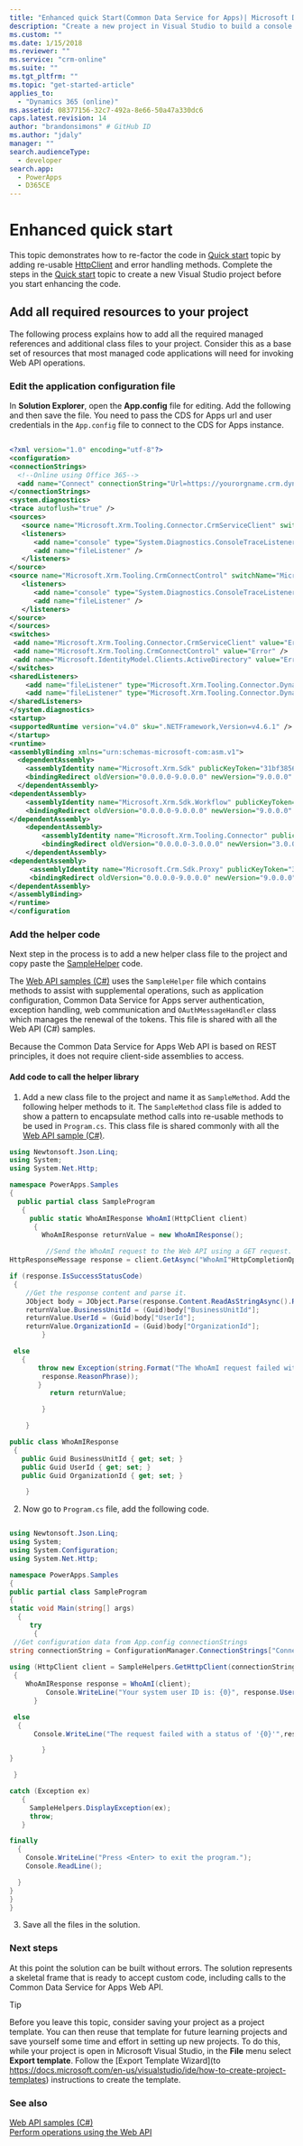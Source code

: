 ```yaml
---
title: "Enhanced quick Start(Common Data Service for Apps)| Microsoft Docs"
description: "Create a new project in Visual Studio to build a console application that uses Common Data Service for Apps Web API"
ms.custom: ""
ms.date: 1/15/2018
ms.reviewer: ""
ms.service: "crm-online"
ms.suite: ""
ms.tgt_pltfrm: ""
ms.topic: "get-started-article"
applies_to: 
  - "Dynamics 365 (online)"
ms.assetid: 08377156-32c7-492a-8e66-50a47a330dc6
caps.latest.revision: 14
author: "brandonsimons" # GitHub ID
ms.author: "jdaly"
manager: ""
search.audienceType: 
  - developer
search.app: 
  - PowerApps
  - D365CE
---
```

# Enhanced quick start

This topic demonstrates how to re-factor the code in [Quick start](quick-start-console-app-csharp.md) topic by adding re-usable [HttpClient](https://docs.microsoft.com/en-us/dotnet/api/system.net.http.httpclient) and error handling methods. Complete the steps in the [Quick start](quick-start-console-app-csharp.md) topic to create a new Visual Studio project before you start enhancing the code.

<a name="bkmk_addAllRequiredResources"></a>

## Add all required resources to your project

The following process explains how to add all the required managed references and additional class files to your project. Consider this as a base set of resources that most managed code applications will need for invoking Web API operations.  
  
### Edit the application configuration file

In **Solution Explorer**, open the **App.config** file for editing. Add the following and then save the file.  You need to pass the CDS for Apps url and user credentials in the `App.config` file to connect to the CDS for Apps instance.

```xml  
  
<?xml version="1.0" encoding="utf-8"?>
<configuration>
<connectionStrings>
  <!--Online using Office 365-->
  <add name="Connect" connectionString="Url=https://yourorgname.crm.dynamics.com;Username=yourname@yourorg.onmicrosoft.com;Password=pasword;authtype=Office365; RequireNewInstance=True"/>
</connectionStrings>
<system.diagnostics>
<trace autoflush="true" />
<sources>
   <source name="Microsoft.Xrm.Tooling.Connector.CrmServiceClient" switchName="Microsoft.Xrm.Tooling.Connector.CrmServiceClient" switchType="System.Diagnostics.SourceSwitch">
   <listeners>
      <add name="console" type="System.Diagnostics.ConsoleTraceListener" />
	  <add name="fileListener" />
   </listeners>
</source>
<source name="Microsoft.Xrm.Tooling.CrmConnectControl" switchName="Microsoft.Xrm.Tooling.CrmConnectControl" switchType="System.Diagnostics.SourceSwitch">
   <listeners>
      <add name="console" type="System.Diagnostics.ConsoleTraceListener" />
	  <add name="fileListener" />
   </listeners>
</source>
</sources>
<switches>
 <add name="Microsoft.Xrm.Tooling.Connector.CrmServiceClient" value="Error" />
 <add name="Microsoft.Xrm.Tooling.CrmConnectControl" value="Error" />
 <add name="Microsoft.IdentityModel.Clients.ActiveDirectory" value="Error" />
</switches>
<sharedListeners>
    <add name="fileListener" type="Microsoft.Xrm.Tooling.Connector.DynamicsFileLogTraceListener, Microsoft.Xrm.Tooling.Connector" />
	<add name="fileListener" type="Microsoft.Xrm.Tooling.Connector.DynamicsFileLogTraceListener, Microsoft.Xrm.Tooling.Connector" BaseFileName="PowerApps-Sample-Log" Location="LocalUserApplicationDirectory" MaxFileSize="52428800" />
</sharedListeners>
</system.diagnostics>
<startup>
<supportedRuntime version="v4.0" sku=".NETFramework,Version=v4.6.1" />
</startup>
<runtime>
<assemblyBinding xmlns="urn:schemas-microsoft-com:asm.v1">
  <dependentAssembly>
    <assemblyIdentity name="Microsoft.Xrm.Sdk" publicKeyToken="31bf3856ad364e35" culture="neutral" />
	<bindingRedirect oldVersion="0.0.0.0-9.0.0.0" newVersion="9.0.0.0" />
  </dependentAssembly>
<dependentAssembly>
    <assemblyIdentity name="Microsoft.Xrm.Sdk.Workflow" publicKeyToken="31bf3856ad364e35" culture="neutral" />
	<bindingRedirect oldVersion="0.0.0.0-9.0.0.0" newVersion="9.0.0.0" />
</dependentAssembly>
    <dependentAssembly>
	    <assemblyIdentity name="Microsoft.Xrm.Tooling.Connector" publicKeyToken="31bf3856ad364e35" culture="neutral" />
		<bindingRedirect oldVersion="0.0.0.0-3.0.0.0" newVersion="3.0.0.0" />
    </dependentAssembly>
<dependentAssembly>
     <assemblyIdentity name="Microsoft.Crm.Sdk.Proxy" publicKeyToken="31bf3856ad364e35" culture="neutral" />
	 <bindingRedirect oldVersion="0.0.0.0-9.0.0.0" newVersion="9.0.0.0" />
</dependentAssembly>
</assemblyBinding>
</runtime>
</configuration

```
  
<a name="bkmk_addCodeToCallHelperLibrary"></a>

### Add the helper code

Next step in the process is to add a new helper class file to the project and copy paste the [SampleHelper](https://github.com/Microsoft/PowerApps-Samples/blob/master/cds/webapi/C%23/SampleHelpers.cs) code.

The [Web API samples (C#)](https://github.com/Microsoft/PowerApps-Samples/blob/master/cds/webapi/C%23) uses the `SampleHelper` file which contains methods to assist with supplemental operations, such as application configuration, Common Data Service for Apps server authentication, exception handling, web communication and `OAuthMessageHandler` class which manages the renewal of the tokens. This file is shared with all the Web API (C#) samples.

Because the Common Data Service for Apps Web API is based on REST principles, it does not require client-side assemblies to access.

#### Add code to call the helper library
  
1. Add a new class file to the project and name it as `SampleMethod`. Add the following helper methods to it. The `SampleMethod` class file is added to show a pattern to encapsulate method calls into re-usable methods to be used in `Program.cs`. This class file is shared commonly with all the [Web API sample (C#)](https://github.com/Microsoft/PowerApps-Samples/blob/master/cds/webapi/C%23). 

```csharp
using Newtonsoft.Json.Linq;
using System;
using System.Net.Http;

namespace PowerApps.Samples
{
  public partial class SampleProgram
   {
	 public static WhoAmIResponse WhoAmI(HttpClient client)
	  {
		WhoAmIResponse returnValue = new WhoAmIResponse();

         //Send the WhoAmI request to the Web API using a GET request. 
HttpResponseMessage response = client.GetAsync("WhoAmI"HttpCompletionOption.ResponseHeadersRead).Result;

if (response.IsSuccessStatusCode)
 {
	//Get the response content and parse it.
	JObject body = JObject.Parse(response.Content.ReadAsStringAsync().Result);
	returnValue.BusinessUnitId = (Guid)body["BusinessUnitId"];
	returnValue.UserId = (Guid)body["UserId"];
	returnValue.OrganizationId = (Guid)body["OrganizationId"];
		}

 else
   {
       throw new Exception(string.Format("The WhoAmI request failed with a status of '{0}'",
        response.ReasonPhrase));
       }
          return returnValue;

        }

    }

public class WhoAmIResponse
 {
   public Guid BusinessUnitId { get; set; } 
   public Guid UserId { get; set; }
   public Guid OrganizationId { get; set; }

    }
```

2. Now go to `Program.cs` file, add the following code.  
  
```csharp

using Newtonsoft.Json.Linq;
using System;
using System.Configuration;
using System.Net.Http;

namespace PowerApps.Samples 
{
public partial class SampleProgram
{ 
static void Main(string[] args)
  {
     try
      {
 //Get configuration data from App.config connectionStrings
string connectionString = ConfigurationManager.ConnectionStrings["Connect"].ConnectionString;
 
using (HttpClient client = SampleHelpers.GetHttpClient(connectionString, SampleHelpers.clientId, SampleHelpers.redirectUrl, "v9.0"))
 {
    WhoAmIResponse response = WhoAmI(client);
         Console.WriteLine("Your system user ID is: {0}", response.UserId);
      }

 else
  {
      Console.WriteLine("The request failed with a status of '{0}'",response.ReasonPhrase);

        } 
}

 }

catch (Exception ex)
   {
     SampleHelpers.DisplayException(ex);
     throw;
   }

finally
  {
	Console.WriteLine("Press <Enter> to exit the program.");
	Console.ReadLine();

  }
}
}
}
```

3. Save all the files in the solution.
  
<a name="bkmk_nextSteps"></a>

### Next steps

 At this point the solution can be built without errors. The solution represents a skeletal frame that is ready to accept custom code, including calls to the Common Data Service for Apps Web API.  
  
> [!TIP]
> Before you leave this topic, consider saving your project as a project template. You can then reuse that template for future learning projects and save yourself some time and effort in setting up new projects. To do this, while your project is open in Microsoft Visual Studio, in the **File** menu select **Export template**. Follow the [Export Template Wizard](to https://docs.microsoft.com/en-us/visualstudio/ide/how-to-create-project-templates) instructions to create the template.  
  
### See also

[Web API samples (C#)](https://github.com/Microsoft/PowerApps-Samples/tree/master/cds/webapi/C%23)<br/>
[Perform operations using the Web API](perform-operations-web-api.md)

